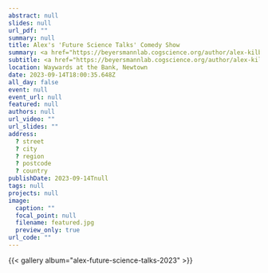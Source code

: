 ```yaml
---
abstract: null
slides: null
url_pdf: ""
summary: null
title: Alex's 'Future Science Talks' Comedy Show 
summary: <a href="https://beyersmannlab.cogscience.org/author/alex-kilby/" target="_blank">Alex Kilby</a> presented his research in a <a href="https://www.futuresciencetalks.com.au/" target="_blank">Future Science Talks</a> comedy show.
subtitle: <a href="https://beyersmannlab.cogscience.org/author/alex-kilby/" target="_blank">Alex Kilby</a> presented his research in a <a href="https://www.futuresciencetalks.com.au/" target="_blank">Future Science Talks</a> comedy show.
location: Waywards at the Bank, Newtown
date: 2023-09-14T18:00:35.648Z
all_day: false
event: null
event_url: null
featured: null
authors: null
url_video: ""
url_slides: ""
address:
  ? street
  ? city
  ? region
  ? postcode
  ? country
publishDate: 2023-09-14Tnull
tags: null
projects: null
image:
  caption: ""
  focal_point: null
  filename: featured.jpg
  preview_only: true
url_code: ""
---
```


{{< gallery album="alex-future-science-talks-2023" >}}
